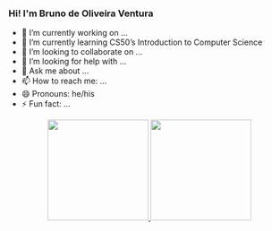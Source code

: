 ### Hi! I'm Bruno de Oliveira Ventura

- 🔭 I’m currently working on ...
- 🌱 I’m currently learning CS50’s Introduction to Computer Science
- 👯 I’m looking to collaborate on ...
- 🤔 I’m looking for help with ...
- 💬 Ask me about ...
- 📫 How to reach me: ...
- 😄 Pronouns: he/his
- ⚡ Fun fact: ...

<div align="center">
  <a href="https://github.com/Brun0o1">
  <img height="180em" src="https://github-readme-stats.vercel.app/api?username=Brun0o1&show_icons=true&theme=dracula&include_all_commits=true&count_private=true"/>
  <img height="180em" src="https://github-readme-stats.vercel.app/api/top-langs/?username=Brun0o1&layout=compact&langs_count=7&theme=dracula"/>
</div>
